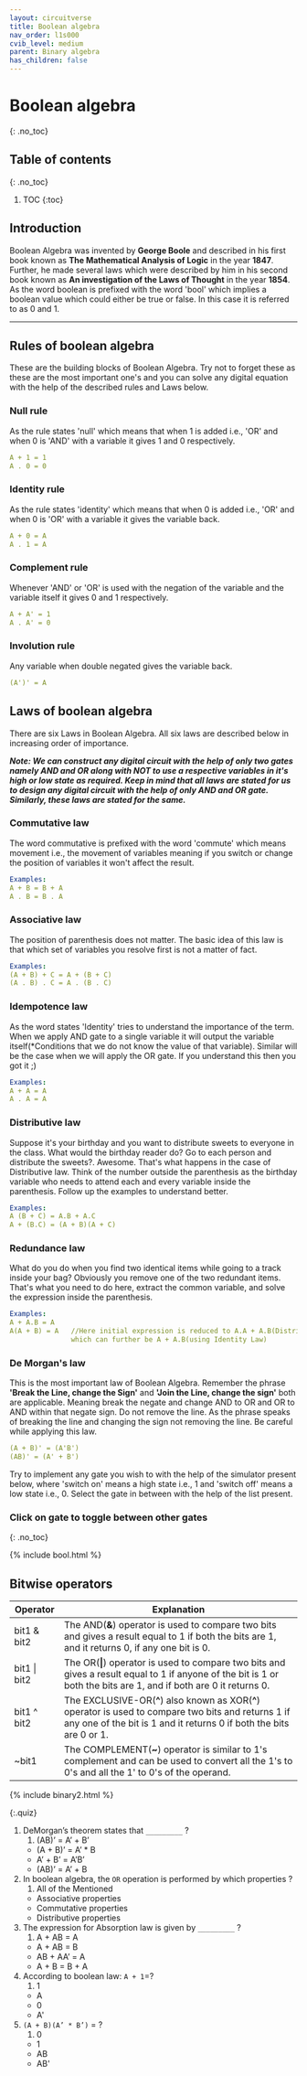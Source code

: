 ```yaml
---
layout: circuitverse
title: Boolean algebra
nav_order: l1s000
cvib_level: medium
parent: Binary algebra
has_children: false
---
```



# Boolean algebra
{: .no_toc}


## Table of contents
{: .no_toc}

1. TOC
{:toc}

## Introduction
 
Boolean Algebra was invented by **George Boole** and described in his first book known as **The Mathematical Analysis of Logic** in the 
year **1847**. Further, he made several laws which were described by him in his second book known as **An investigation of the Laws of Thought** 
in the year **1854**. As the word boolean is prefixed with the word 'bool' which implies a boolean value which could either be true or false. 
In this case it is referred to as 0 and 1.
 
---
 
## Rules of boolean algebra
 
These are the building blocks of Boolean Algebra. Try not to forget these as these are the most important one's and you can solve any digital equation with the help of the described rules and Laws below.
 
### Null rule
 
As the rule states 'null' which means that when 1 is added i.e., 'OR' and when 0 is 'AND' with a variable it gives 1 and 0 respectively.
 
```yaml
A + 1 = 1
A . 0 = 0
```
 
### Identity rule
 
As the rule states 'identity' which means that when 0 is added i.e., 'OR' and when 0 is 'OR' with a variable it gives the variable back.
 
```yaml
A + 0 = A
A . 1 = A
```
 
### Complement rule
 
Whenever 'AND' or 'OR' is used with the negation of the variable and the variable itself it gives 0 and 1 respectively.
 
```yaml
A + A' = 1
A . A' = 0
```
 
### Involution rule
 
Any variable when double negated gives the variable back.
 
```yaml
(A')' = A
```
 
## Laws of boolean algebra
 
There are six Laws in Boolean Algebra. All six laws are described below in increasing order of importance.
 
**_Note: We can construct any digital circuit with the help of only two gates namely AND and OR along with NOT to use a respective variables in it's high or low state as required. Keep in mind that all laws are stated for us to design any digital circuit with the help of only AND and OR gate. Similarly, these laws are stated for the same._**
 
### Commutative law
 
The word commutative is prefixed with the word 'commute' which means movement i.e., the movement of variables meaning 
if you switch or change the position of variables it won't affect the result.

```yaml
Examples:
A + B = B + A
A . B = B . A
```
 
### Associative law
 
The position of parenthesis does not matter. The basic idea of this law is that which set of variables you resolve first is not a matter of fact.
 
```yaml
Examples:
(A + B) + C = A + (B + C)
(A . B) . C = A . (B . C)
```
 
### Idempotence law
 
As the word states 'Identity' tries to understand the importance of the term. When we apply AND gate to a single variable it will output the variable itself(*Conditions that we do not know the value of that variable). Similar will be the case when we will apply the OR gate. If you understand this then you got it ;)
 
```yaml
Examples:
A + A = A
A . A = A
```
 
### Distributive law
 
Suppose it's your birthday and you want to distribute sweets to everyone in the class. What would the birthday reader do? Go to each person and distribute the sweets?. Awesome. That's what happens in the case of Distributive law. Think of the number outside the parenthesis as the birthday variable who needs to attend each and every variable inside the parenthesis. Follow up the examples to understand better.
 
```yaml
Examples:
A (B + C) = A.B + A.C
A + (B.C) = (A + B)(A + C)
```
 
### Redundance law
 
What do you do when you find two identical items while going to a track inside your bag? Obviously you remove one of the two redundant items. That's what you need to do here, extract the common variable, and solve the expression inside the parenthesis.
 
```yaml
Examples:
A + A.B = A
A(A + B) = A   //Here initial expression is reduced to A.A + A.B(Distributive Law) 
               which can further be A + A.B(using Identity Law)
```
 
### De Morgan's law
 
This is the most important law of Boolean Algebra. Remember the phrase **'Break the Line, change the Sign'** and **'Join the Line, change the sign'** both are applicable. Meaning break the negate and change AND to OR and OR to AND within that negate sign. Do not remove the line. As the phrase speaks of breaking the line and changing the sign not removing the line. Be careful while applying this law.
 
```yaml
(A + B)' = (A'B')
(AB)' = (A' + B')
```
 
Try to implement any gate you wish to with the help of the simulator present below, where 'switch on' means a high state i.e., 1 and 'switch off' means a low state i.e., 0. Select the gate in between with the help of the list present.
 
### Click on gate to toggle between other gates
{: .no_toc}
 
{% include bool.html %}


## Bitwise operators

| Operator         | Explanation                                                                                                                                                                          |
|---------------- |------------------------------------------------------------------------------------------------------------------------------------------------------------------------------------ |
| bit1 & bit2      | The AND(****&****) operator is used to compare two bits and gives a result equal to 1 if both the bits are 1, and it returns 0, if any one bit is 0.                                 |
| bit1 &#124; bit2 | The OR(****&#124;****) operator is used to compare two bits and gives a result equal to 1 if anyone of the bit is 1 or both the bits are 1, and if both are 0 it returns 0.          |
| bit1 ^ bit2      | The EXCLUSIVE-OR(****^****) also known as XOR(****^****) operator is used to compare two bits and returns 1 if any one of the bit is 1 and it returns 0 if both the bits are 0 or 1. |
| ~bit1            | The COMPLEMENT(****~****) operator is similar to 1's complement and can be used to convert all the 1's to 0's and all the 1' to 0's of the operand.                                  |

{% include binary2.html %}

{:.quiz}
1. DeMorgan’s theorem states that `_________` ?
   1. (AB)’ = A’ + B’
   * (A + B)’ = A’ * B
   * A’ + B’ = A’B’
   * (AB)’ = A’ + B
2. In boolean algebra, the `OR` operation is performed by which properties ?
   1. All of the Mentioned
   * Associative properties
   * Commutative properties
   * Distributive properties
3. The expression for Absorption law is given by `_________` ?
   1. A + AB = A
   * A + AB = B
   * AB + AA’ = A
   * A + B = B + A 
4. According to boolean law: `A + 1`=?
   1. 1
   * A
   * 0
   * A'   
5. `(A + B)(A’ * B’)` = ?
   1. 0
   * 1
   * AB
   * AB'  